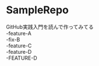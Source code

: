 SampleRepo
==========

GitHub実践入門を読んで作ってみてる  
 -feature-A  
  -fix-B  
   -feature-C  
    -feature-D  
    -FEATURE-D  
